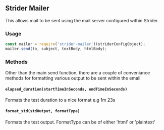 ## Strider Mailer

This allows mail to be sent using the mail server configured within Strider.

### Usage

```js
const mailer = require('strider-mailer')(striderConfigObject);
mailer.send(to, subject, textBody, htmlBody);
```

### Methods

Other than the main send function, there are a couple of conveniance methods for formatting various output to be sent within the email

#### `elapsed_duration(startTimeInSeconds, endTimeInSeconds)`

Formats the test duration to a nice format e.g 1m 23s

#### `format_std(stdOutput, formatType)`

Formats the test output. FormatType can be of either 'html' or 'plaintext'
